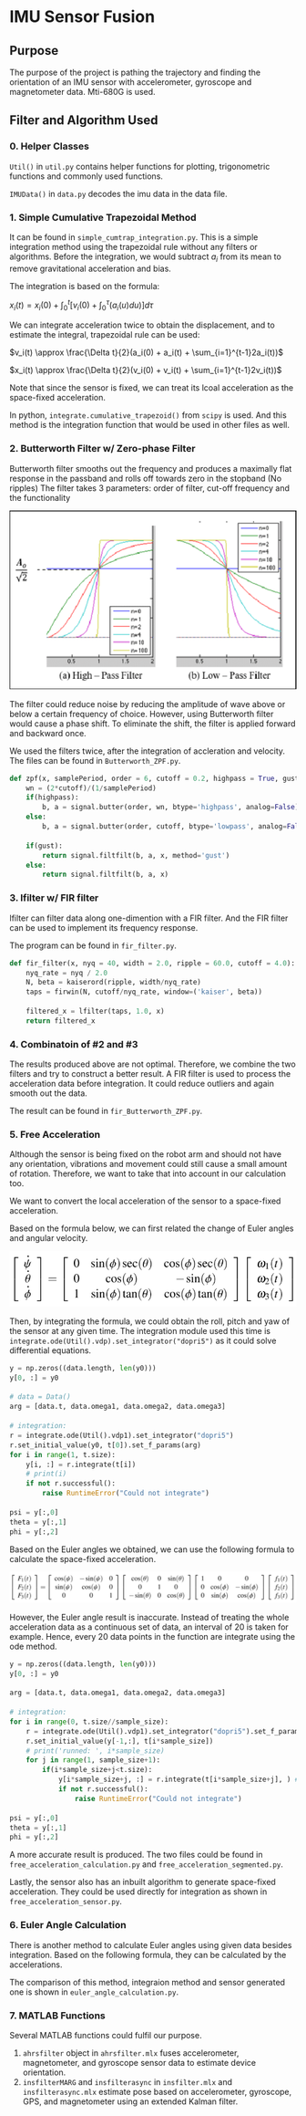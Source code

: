 # IMU Sensor Fusion
## Purpose

The purpose of the project is pathing the trajectory and finding the orientation of an IMU sensor with accelerometer, gyroscope and magnetometer data. Mti-680G is used.
## Filter and Algorithm Used

### 0. Helper Classes

`Util()` in `util.py` contains helper functions for plotting, trigonometric functions and commonly used functions.

`IMUData()` in `data.py` decodes the imu data in the data file.

### 1. Simple Cumulative Trapezoidal Method

It can be found in `simple_cumtrap_integration.py`. This is a simple integration method using the trapezoidal rule without any filters or algorithms. Before the integration, we would subtract $a_i$ from its mean to remove gravitational acceleration and bias.

The integration is based on the formula:

$x_i(t) = x_i(0) + \int_0^t[v_i(0) + \int_0^\tau(a_i(u) du)]d\tau$

We can integrate acceleration twice to obtain the displacement, and to estimate the integral, trapezoidal rule can be used:

$v_i(t) \approx \frac{\Delta t}{2}(a_i(0) + a_i(t) + \sum_{i=1}^{t-1}2a_i(t))$

$x_i(t) \approx \frac{\Delta t}{2}(v_i(0) + v_i(t) + \sum_{i=1}^{t-1}2v_i(t))$

Note that since the sensor is fixed, we can treat its lcoal acceleration as the space-fixed acceleration.

In python, `integrate.cumulative_trapezoid()` from `scipy` is used. And this method is the integration function that would be used in other files as well.

### 2. Butterworth Filter w/ Zero-phase Filter

Butterworth filter smooths out the frequency and produces a maximally flat response in the passband and rolls off towards zero in the stopband (No ripples)
The filter takes 3 parameters:
order of filter, cut-off frequency and the functionality

![alt text](Photo/Picture%201.png)

The filter could reduce noise by reducing the amplitude of wave above or below a certain frequency of choice.
However, using Butterworth filter would cause a phase shift. To eliminate the shift, the filter is applied forward and backward once.

We used the filters twice, after the integration of accleration and velocity. The files can be found in `Butterworth_ZPF.py`.

```python
def zpf(x, samplePeriod, order = 6, cutoff = 0.2, highpass = True, gust = False):
    wn = (2*cutoff)/(1/samplePeriod)
    if(highpass):
        b, a = signal.butter(order, wn, btype='highpass', analog=False)
    else:
        b, a = signal.butter(order, cutoff, btype='lowpass', analog=False)

    if(gust):
        return signal.filtfilt(b, a, x, method='gust')
    else:
        return signal.filtfilt(b, a, x)
```

### 3. lfilter w/ FIR filter

lfilter can filter data along one-dimention with a FIR filter. And the FIR filter can be used to implement its frequency response.

The program can be found in `fir_filter.py`.

```python
def fir_filter(x, nyq = 40, width = 2.0, ripple = 60.0, cutoff = 4.0):
    nyq_rate = nyq / 2.0
    N, beta = kaiserord(ripple, width/nyq_rate)
    taps = firwin(N, cutoff/nyq_rate, window=('kaiser', beta))

    filtered_x = lfilter(taps, 1.0, x)
    return filtered_x

```

### 4. Combinatoin of #2 and #3

The results produced above are not optimal. Therefore, we combine the two filters and try to construct a better result. A FIR filter is used to process the acceleration data before integration. It could reduce outliers and again smooth out the data.

The result can be found in `fir_Butterworth_ZPF.py`.

### 5. Free Acceleration

Although the sensor is being fixed on the robot arm and should not have any orientation, vibrations and movement could still cause a small amount of rotation. Therefore, we want to take that into account in our calculation too.

We want to convert the local acceleration of the sensor to a space-fixed acceleration.

Based on the formula below, we can first related the change of Euler angles and angular velocity. 

![alt text](Photo/Picture2.png)

Then, by integrating the formula, we could obtain the roll, pitch and yaw of the sensor at any given time. The integration module used this time is 
`integrate.ode(Util().vdp).set_integrator("dopri5")`
as it could solve differential equations.

```python
y = np.zeros((data.length, len(y0))) 
y[0, :] = y0

# data = Data()
arg = [data.t, data.omega1, data.omega2, data.omega3]

# integration:
r = integrate.ode(Util().vdp1).set_integrator("dopri5")
r.set_initial_value(y0, t[0]).set_f_params(arg)
for i in range(1, t.size):
    y[i, :] = r.integrate(t[i]) 
    # print(i)
    if not r.successful():
        raise RuntimeError("Could not integrate")

psi = y[:,0]
theta = y[:,1]
phi = y[:,2]
```

Based on the Euler angles we obtained, we can use the following formula to calculate the space-fixed acceleration.

![alt text](Photo/Picture3.png)

However, the Euler angle result is inaccurate. Instead of treating the whole acceleration data as a continuous set of data, an interval of 20 is taken for example. Hence, every 20 data points in the function are integrate using the ode method.

```python    
y = np.zeros((data.length, len(y0))) 
y[0, :] = y0

arg = [data.t, data.omega1, data.omega2, data.omega3]

# integration:
for i in range(0, t.size//sample_size):
    r = integrate.ode(Util().vdp1).set_integrator("dopri5").set_f_params(arg)
    r.set_initial_value(y[-1,:], t[i*sample_size])
    # print('runned: ', i*sample_size)
    for j in range(1, sample_size+1):       
        if(i*sample_size+j<t.size):
            y[i*sample_size+j, :] = r.integrate(t[i*sample_size+j], ) # get one more value, add it to the array
            if not r.successful():
                raise RuntimeError("Could not integrate")

psi = y[:,0]
theta = y[:,1]
phi = y[:,2]

```

A more accurate result is produced. The two files could be found in `free_acceleration_calculation.py` and `free_acceleration_segmented.py`.

Lastly, the sensor also has an inbuilt algorithm to generate space-fixed acceleration. They could be used directly for integration as shown in `free_acceleration_sensor.py`.

### 6. Euler Angle Calculation

There is another method to calculate Euler angles using given data besides integration. Based on the following formula, they can be calculated by the accelerations.

The comparison of this method, integraion method and sensor generated one is shown in `euler_angle_calculation.py`.

### 7. MATLAB Functions

Several MATLAB functions could fulfil our purpose.

1. `ahrsfilter` object in `ahrsfilter.mlx` fuses accelerometer, magnetometer, and gyroscope sensor data to estimate device orientation.
2. `insfilterMARG` and `insfilterasync` in `insfilter.mlx` and `insfilterasync.mlx` estimate pose based on accelerometer, gyroscope, GPS, and magnetometer using an extended Kalman filter.

